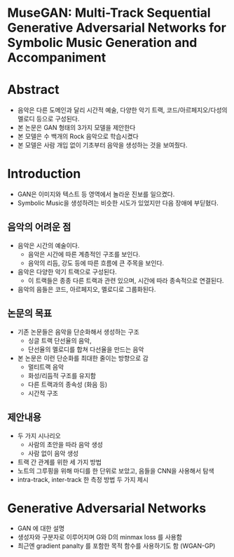 # MuseGAN: Multi-Track Sequential Generative Adversarial Networks for Symbolic Music Generation and Accompaniment

# Abstract
- 음악은 다른 도메인과 달리 시간적 예술, 다양한 악기 트랙, 코드/아르페지오/다성의 멜로디 등으로 구성된다.
- 본 논문은 GAN 형태의 3가지 모델을 제안한다
- 본 모델은 수 백개의 Rock 음악으로 학습시켰다
- 본 모델은 사람 개입 없이 기초부터 음악을 생성하는 것을 보여줬다.
  
# Introduction
- GAN은 이미지와 텍스트 등 영역에서 놀라운 진보를 일으켰다.
- Symbolic Music을 생성하려는 비슷한 시도가 있었지만 다음 장애에 부딛혔다.

## 음악의 어려운 점
- 음악은 시간의 예술이다.
  - 음악은 시간에 따른 계층적인 구조를 보인다.
  - 음악의 리듬, 강도 등에 따른 흐름에 큰 주목을 보인다.
- 음악은 다양한 악기 트랙으로 구성된다.
  - 이 트랙들은 종종 다른 트랙과 관련 있으며, 시간에 따라 종속적으로 연결된다.
- 음악의 음들은 코드, 아르페지오, 멜로디로 그룹화된다.
  
## 논문의 목표
- 기존 논문들은 음악을 단순화해서 생성하는 구조
  - 싱글 트랙 단선율의 음악,
  - 단선율의 멜로디를 합쳐 다선율을 만드는 음악
- 본 논문은 이런 단순화를 최대한 줄이는 방향으로 감
  - 멀티트랙 음악
  - 화성/리듬적 구조를 유지함
  - 다른 트랙과의 종속성 (화음 등)
  - 시간적 구조

## 제안내용
- 두 가지 시나리오
  - 사람의 초안을 따라 음악 생성
  - 사람 없이 음악 생성
- 트랙 간 관계를 위한 세 가지 방법
- 노트의 그루핑을 위해 마디를 한 단위로 보았고, 음들을 CNN을 사용해서 탐색
- intra-track, inter-track 한 측정 방법 두 가지 제시

# Generative Adversarial Networks
- GAN 에 대한 설명
- 생성자와 구분자로 이루어지며 G와 D의 minmax loss 를 사용함
- 최근엔 gradient panalty 를 포함한 목적 함수를 사용하기도 함 (WGAN-GP)